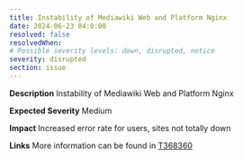 ```yaml
---
title: Instability of Mediawiki Web and Platform Nginx
date: 2024-06-23 04:0:00
resolved: false
resolvedWhen:
# Possible severity levels: down, disrupted, notice
severity: disrupted
section: issue
---
```

__Description__ Instability of Mediawiki Web and Platform Nginx

__Expected Severity__ Medium

__Impact__ Increased error rate for users, sites not totally down

__Links__ More information can be found in [T368360](https://phabricator.wikimedia.org/T368360)
